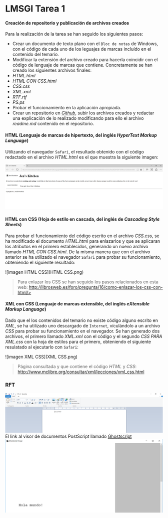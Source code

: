 # LMSGI Tarea 1
#### Creación de repositorio y publicación de archivos creados
Para la realización de la tarea se han seguido los siguientes pasos:
* Crear un documento de texto plano con el `Bloc de notas` de Windows, con el código de cada uno de los leguajes de marcas incluído en el contenido del temario.
* Modificar la extensión del archivo creado para hacerla coincidir con el código de lenguaje de marcas que contiene. Concretamente se han creado los siguientes archivos finales:
 * _HTML.html_
 * _HTML CON CSS.html_
 * _CSS.css_
 * _XML.xml_
 * _RTF.rtf_
 * _PS.ps_
* Probar el funcionamiento en la aplicación apropiada.
* Crear un repositorio en [_Github_](www.github.com), subir los archivos creados y redactar una explicación de lo realizado modificando para ello el archivo _readme.md_ contenido en el repositorio.

#### HTML (Lenguaje de marcas de hipertexto, del inglés _**H**yper**T**ext **M**arkup **L**anguage_)

Utilizando el navegador `Safari`, el resultado obtenido con el código redactado en el archivo _HTML.html_ es el que muestra la siguiente imagen:

![imagen HTML](HTML.png)

#### HTML con CSS (Hoja de estilo en cascada, del inglés de _**C**ascading **S**tyle **S**heets_)

Para probar el funcionamiento del código escrito en el archivo _CSS.css_, se ha modificado el documento _HTML.html_ para enlazarlos y que se aplicaran los atributos en el primero establecidos, generando un nuevo archivo llamado _HTML CON CSS.html_. De la misma manera que con el archivo anterior se ha utilizado el navegador `Safari` para probar su funcionamiento, obteniendo el siguiente resultado:

![imagen HTML CSS](HTML CSS.png)

>Para enlazar los CSS se han seguido los pasos relacionados en esta web: http://librosweb.es/foro/pregunta/16/como-enlazar-los-css-con-html/>

#### XML con CSS (Lenguaje de marcas extensible, del inglés _e**X**tensible **M**arkup **L**anguage_)

Dado que el los contenidos del temario no existe código alguno escrito en _XML_, se ha utilizado uno descargado de `Internet`, vículándolo a un archivo _CSS_ para probar su funcionamiento en el navegador. Se han generado dos archivos, el primero llamado _XML.xml_ con el código y el segundo _CSS PARA XML.css_ con la hoja de estilos para el primero, obteniendo el siguiente resulatado al ejecutarlo con `Safari`:

![imagen XML CSS](XML CSS.png)

>Página consultada y que contiene el código _HTML_ y _CSS_: http://www.mclibre.org/consultar/xml/lecciones/xml_css.html

### RFT

![imagen RTF](RTF.png)
El link al visor de documentos PostScript llamado [Ghostscript](http://www.ghostscript.com/)
![imagen PS](PS.png)
